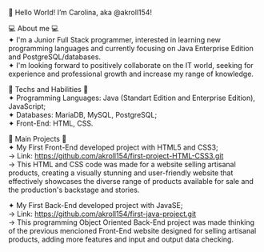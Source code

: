   👋 Hello World!
  I’m Carolina, aka @akroll154!
  
 💻 About me 💻 <br>
 ✦ I'm a Junior Full Stack programmer, interested in learning new programming languages and currently focusing on Java Enterprise Edition and PostgreSQL/databases. <br>
 ✦ I'm looking forward to positively collaborate on the IT world, seeking for experience and professional growth and increase my range of knowledge.

 📌 Techs and Habilities 📌 <br>
 ✦ Programming Languages: Java (Standart Edition and Enterprise Edition), JavaScript; <br>
 ✦ Databases: MariaDB, MySQL, PostgreSQL; <br>
 ✦ Front-End: HTML, CSS. <br>

  🚀 Main Projects 🚀 <br>
  ✦ My First Front-End developed project with HTML5 and CSS3; <br>
    → Link: https://github.com/akroll154/first-project-HTML-CSS3.git <br>
    → This HTML and CSS code was made for a website selling artisanal products, creating a visually stunning and user-friendly website that effectively showcases the diverse range of products available for sale and the production's backstage and stories. <br>
  
  ✦ My First Back-End developed project with JavaSE; <br>
    → Link: https://github.com/akroll154/first-java-project.git <br>
    → This programming Object Oriented Back-End project was made thinking of the previous mencioned Front-End website designed for selling artisanal products, adding more features and input and output data checking. <br>
  
  
  

<!---
akroll154/akroll154 is a ✨ special ✨ repository because its `README.md` (this file) appears on your GitHub profile.
You can click the Preview link to take a look at your changes.
--->
